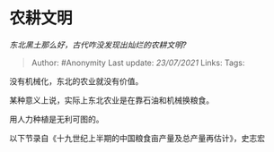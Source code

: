 # 农耕文明
*东北黑土那么好，古代咋没发现出灿烂的农耕文明?*

> Author: #Anonymity
> Last update: *23/07/2021*
> Links:
> Tags:

没有机械化，东北的农业就没有价值。

某种意义上说，实际上东北农业是在靠石油和机械换粮食。

用人力种植是无利可图的。

以下节录自《十九世纪上半期的中国粮食亩产量及总产量再估计》，史志宏


